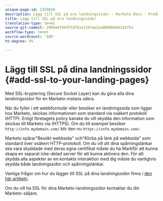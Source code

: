 ```yaml
---
unique-page-id: 2359828
description: Lägg till SSL på era landningssidor - Marketo Docs - Produktdokumentation
title: Lägg till SSL på era landningssidor
translation-type: tm+mt
source-git-commit: 2969e6f94f5fd781e2167ae2aa8680bb8d134754
workflow-type: tm+mt
source-wordcount: '185'
ht-degree: 0%

---
```



# Lägg till SSL på dina landningssidor {#add-ssl-to-your-landing-pages}

Med SSL-kryptering (Secure Socket Layer) kan du göra alla dina landningssidor för en Marketo-instans säkra.

När du fyller i ett webbformulär eller besöker en landningssida som ligger hos Marketo, skickas informationen som standard via osäkert protokoll (HTTP). Enligt företagets policy kanske du vill skydda den information som skickas till Marketo via (HTTPS). Om du till exempel besöker `http://info.mydomain.com/` blir den nu `https://info.mydomain.com/`.

Marketo spårar&quot;Besökt webbsida&quot; och&quot;Klicka på länk på webbsida&quot; som standard över osäkert HTTP-protokoll. Om du vill att dina spårningslänkar ska vara skyddade med deras egna certifikat måste du ha Markför att kunna skapa en separat icke-delad server för att kunna aktivera den. För att skydda alla aspekter av en kontakts interaktion med dig måste du vanligtvis skydda både landningssidor och spårningslänkar.

Vanliga frågor om hur du lägger till SSL på dina landningssidor finns i [den här artikeln](https://nation.marketo.com/docs/DOC-5612).

Om du vill ha SSL för dina Marketo-landningssidor kontaktar du din Marketo-säljare.
